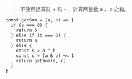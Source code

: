 >不使用运算符 + 和 - ​​​​​​​，计算两整数 ​​​​​​​a 、b ​​​​​​​之和。

	const getSum = (a, b) => {
	  if (a === 0) {
	    return b
	  } else if (b === 0) {
	    return a
	  } else {
	    const s = a ^ b
	    const c = (a & b) << 1
	    return getSum(s, c)
	  }
	}